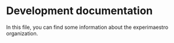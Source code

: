 # Development documentation

In this file, you can find some information about the experimaestro organization.
